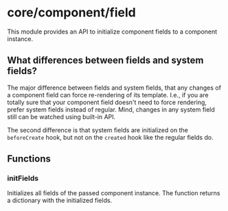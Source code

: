 # core/component/field

This module provides an API to initialize component fields to a component instance.

## What differences between fields and system fields?

The major difference between fields and system fields, that any changes of a component field can force re-rendering of its template.
I.e., if you are totally sure that your component field doesn't need to force rendering, prefer system fields instead of regular.
Mind, changes in any system field still can be watched using built-in API.

The second difference is that system fields are initialized on the `beforeCreate` hook,
but not on the `created` hook like the regular fields do.

## Functions

### initFields

Initializes all fields of the passed component instance.
The function returns a dictionary with the initialized fields.
